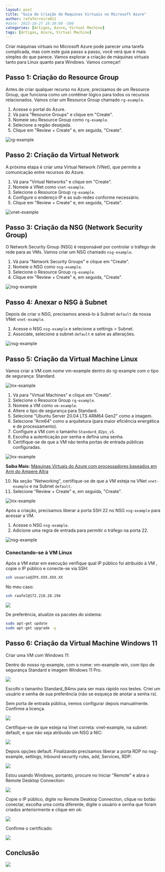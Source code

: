 ```yaml
---
layout: post
title: "Guia de Criação de Maquinas Virtuais no Microsoft Azure"
author: rafaferreira011
#date: 2023-10-27 18:30:00 -500
categories: [Artigos, Azure, Virtual Machine]
tags: [Artigos, Azure, Virtual Machine]
---
```

Criar máquinas virtuais no Microsoft Azure pode parecer uma tarefa complicada, mas com este guia passo a passo, você verá que é mais simples do que parece. Vamos explorar a criação de máquinas virtuais tanto para Linux quanto para Windows. Vamos começar!

## Passo 1: Criação do Resource Group

Antes de criar qualquer recurso no Azure, precisamos de um Resource Group, que funciona como um contêiner lógico para todos os recursos relacionados. Vamos criar um Resource Group chamado `rg-example`.

1. Acesse o portal do Azure.
2. Vá para "Resource Groups" e clique em "Create".
3. Nomeie seu Resource Group como `rg-example`.
4. Selecione a região desejada.
5. Clique em "Review + Create" e, em seguida, "Create".

![rg-example](https://stoblobcertificados011.blob.core.windows.net/imagens-blog/artigos/example/example1.png)

## Passo 2: Criação da Virtual Network

A próxima etapa é criar uma Virtual Network (VNet), que permite a comunicação entre recursos do Azure.

1. Vá para "Virtual Networks" e clique em "Create".
2. Nomeie a VNet como `vnet-example`.
3. Selecione o Resource Group `rg-example`.
4. Configure o endereço IP e as sub-redes conforme necessário.
5. Clique em "Review + Create" e, em seguida, "Create".

![vnet-example](https://stoblobcertificados011.blob.core.windows.net/imagens-blog/artigos/example/example2.png)

## Passo 3: Criação da NSG (Network Security Group)

O Network Security Group (NSG) é responsável por controlar o tráfego de rede para as VMs. Vamos criar um NSG chamado `nsg-example`.

1. Vá para "Network Security Groups" e clique em "Create".
2. Nomeie o NSG como `nsg-example`.
3. Selecione o Resource Group `rg-example`.
4. Clique em "Review + Create" e, em seguida, "Create".

![nsg-example](https://stoblobcertificados011.blob.core.windows.net/imagens-blog/artigos/example/example3.png)

## Passo 4: Anexar o NSG à Subnet

Depois de criar o NSG, precisamos anexá-lo à Subnet `default` da nossa VNet `vnet-example`.

1. Acesse o NSG `nsg-example` e selecione a settings > Subnet.
2. Associate, selecione a subnet `default` e salve as alterações.

![nsg-example](https://stoblobcertificados011.blob.core.windows.net/imagens-blog/artigos/example/example19.png)

## Passo 5: Criação da Virtual Machine Linux

Vamos criar a VM com nome vm-example dentro do rg-example com o tipo de segurança: Standard.

![lnx-example](https://stoblobcertificados011.blob.core.windows.net/imagens-blog/artigos/example/example4.png)

1. Vá para "Virtual Machines" e clique em "Create".
2. Selecione o Resource Group `rg-example`.
3. Nomeie a VM como `vm-example`.
4. Altere o tipo de segurança para Standard.
5. Selecione "Ubuntu Server 20.04 LTS ARM64 Gen2" como a imagem.
6. Selecione "Arm64" como a arquitetura (para maior eficiência energética e de processamento).
7. Configure a VM com o tamanho `Standard_D2ps_v5`.
8. Escolha a autenticação por senha e defina uma senha.
9. Certifique-se de que a VM não tenha portas de entrada públicas configuradas.

![lnx-example](https://stoblobcertificados011.blob.core.windows.net/imagens-blog/artigos/example/example5.png)

**Saiba Mais:** [Máquinas Virtuais do Azure com processadores baseados em Arm do Ampere Altra](https://azure.microsoft.com/pt-br/updates/generally-available-new-azure-virtual-machines-with-ampere-altra-armbased-processors/)

10. Na seção "Networking", certifique-se de que a VM esteja na VNet `vnet-example` e na Subnet `default`.
11. Selecione "Review + Create" e, em seguida, "Create".

![lnx-example](https://stoblobcertificados011.blob.core.windows.net/imagens-blog/artigos/example/example6.png)

Após a criação, precisamos liberar a porta SSH 22 no NSG `nsg-example` para acessar a VM.

1. Acesse o NSG `nsg-example`.
2. Adicione uma regra de entrada para permitir o tráfego na porta 22.

![nsg-example](https://stoblobcertificados011.blob.core.windows.net/imagens-blog/artigos/example/example7.png)

### Conectando-se à VM Linux

Após a VM estar em execução verifique qual IP público foi atribuído à VM , copie o IP público e conecte-se via SSH:

```bash
ssh usuario@IPX.XXX.XXX.XX
```
No meu caso: 

```bash
ssh raafel@172.210.28.194
```
![](https://stoblobcertificados011.blob.core.windows.net/imagens-blog/artigos/example/example8.png)

De preferência, atualize os pacotes do sistema:

```bash
sudo apt-get update
sudo apt-get upgrade -y
```

## Passo 6: Criação da Virtual Machine Windows 11

Criar uma VM com Windows 11:

Dentro do nosso rg-example, com o nome: vm-example-win, com tipo de segurança Standard e imagem Windows 11 Pro.

![](https://stoblobcertificados011.blob.core.windows.net/imagens-blog/artigos/example/example13.png)

Escolhi o tamanho Standard_B4ms para ser mais rápido nos testes. Criei um usuário e senha de sua preferência (não se esqueça de anotar a senha rs).

Sem porta de entrada pública, iremos configurar depois manualmente. Confirme a licença.

![](https://stoblobcertificados011.blob.core.windows.net/imagens-blog/artigos/example/example14.png)

Certifique-se de que esteja na Vnet correta: vnet-example, na subnet: default, e que não seja atribuído um NSG à NIC:

![](https://stoblobcertificados011.blob.core.windows.net/imagens-blog/artigos/example/example15.png)

Depois opções default. Finalizando precisamos liberar a porta RDP no nsg-example, settings, Inbound security rules, add, Services, RDP:

![](https://stoblobcertificados011.blob.core.windows.net/imagens-blog/artigos/example/example16.png)

Estou usando Windows, portanto, procure no Iniciar "Remote" e abra o Remote Desktop Connection:

![](https://stoblobcertificados011.blob.core.windows.net/imagens-blog/artigos/example/example1.png)

Copie o IP público, digite no Remote Desktop Connection, clique no botão conectar, escolha uma conta diferente, digite o usuário e senha que foram criados anteriormente e clique em ok:

![](https://stoblobcertificados011.blob.core.windows.net/imagens-blog/artigos/example/example17.png)

Confirme o certificado:

![](https://stoblobcertificados011.blob.core.windows.net/imagens-blog/artigos/example/example18.png)

## Conclusão


![](https://stoblobcertificados011.blob.core.windows.net/imagens-blog/posts/Logo2.png)